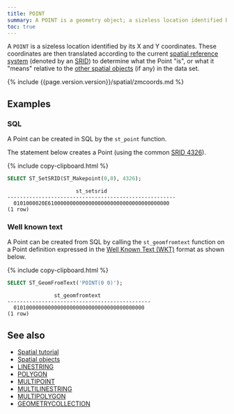```yaml
---
title: POINT
summary: A POINT is a geometry object; a sizeless location identified by its X and Y coordinates.
toc: true
---
```


A `POINT` is a sizeless location identified by its X and Y coordinates. These coordinates are then translated according to the current [spatial reference system](spatial-glossary.html#spatial-reference-system) (denoted by an [SRID](spatial-glossary.html#srid)) to determine what the Point "is", or what it "means" relative to the [other spatial objects](spatial-features.html#spatial-objects) (if any) in the data set. 

{% include {{page.version.version}}/spatial/zmcoords.md %}

## Examples

### SQL

A Point can be created in SQL by the `st_point` function.

The statement below creates a Point (using the common [SRID 4326](spatial-glossary.html#srid)).

{% include copy-clipboard.html %}
~~~ sql
SELECT ST_SetSRID(ST_Makepoint(0,0), 4326);
~~~

~~~
                      st_setsrid
------------------------------------------------------
  0101000020E610000000000000000000000000000000000000
(1 row)
~~~

### Well known text

A Point can be created from SQL by calling the `st_geomfromtext` function on a Point definition expressed in the [Well Known Text (WKT)](spatial-glossary.html#wkt) format as shown below.

{% include copy-clipboard.html %}
~~~ sql
SELECT ST_GeomFromText('POINT(0 0)');
~~~

~~~
               st_geomfromtext
----------------------------------------------
  010100000000000000000000000000000000000000
(1 row)
~~~

## See also

- [Spatial tutorial](spatial-tutorial.html)
- [Spatial objects](spatial-features.html#spatial-objects)
- [LINESTRING](linestring.html)
- [POLYGON](polygon.html)
- [MULTIPOINT](multipoint.html)
- [MULTILINESTRING](multilinestring.html)
- [MULTIPOLYGON](multipolygon.html)
- [GEOMETRYCOLLECTION](geometrycollection.html)
